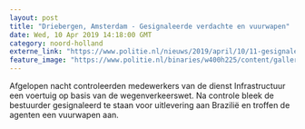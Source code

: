 ```yaml
---
layout: post
title: "Driebergen, Amsterdam - Gesignaleerde verdachte en vuurwapen"
date: Wed, 10 Apr 2019 14:18:00 GMT
category: noord-holland
externe_link: "https://www.politie.nl/nieuws/2019/april/10/11-gesignaleerde-verdachte-en-vuurwapen.html"
feature_image: "https://www.politie.nl/binaries/w400h225/content/gallery/politie/nieuws/2019/april/11-le/img-20190410-wa0000.jpg"
---
```


Afgelopen nacht controleerden medewerkers van de dienst Infrastructuur een voertuig op basis van de wegenverkeerswet. Na controle bleek de bestuurder gesignaleerd te staan voor uitlevering aan Brazilië en troffen de agenten een vuurwapen aan.
